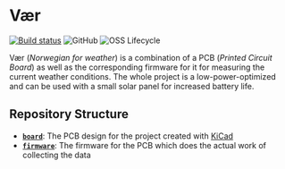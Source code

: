 # Vær
[![Build status](https://github.com/flying7eleven/fenrir-rs/actions/workflows/build.yml/badge.svg)](https://github.com/flying7eleven/fenrir-rs/actions/workflows/build.yml)
![GitHub](https://img.shields.io/github/license/flying7eleven/vaer)
![OSS Lifecycle](https://img.shields.io/osslifecycle/flying7eleven/vaer)

Vær (_Norwegian for weather_) is a combination of a PCB (_Printed Circuit Board_) as well as the corresponding firmware for it for measuring the current weather conditions.
The whole project is a low-power-optimized and can be used with a small solar panel for increased battery life.

## Repository Structure

* **[`board`](board/)**: The PCB design for the project created with [KiCad](https://www.kicad.org/)
* **[`firmware`](firmware/)**: The firmware for the PCB which does the actual work of collecting the data
